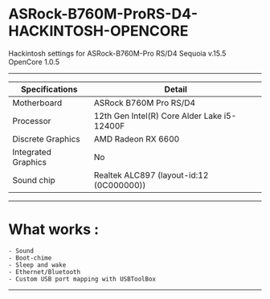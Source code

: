 # ASRock-B760M-ProRS-D4-HACKINTOSH-OPENCORE
Hackintosh settings for ASRock-B760M-Pro RS/D4 Sequoia v.15.5 OpenCore 1.0.5
_________________________________
| Specifications | Detail                                                  |
| ------------------- | ------------------------------------------- |
| Motherboard | ASRock B760M Pro RS/D4 |
| Processor | 12th Gen Intel(R) Core Alder Lake i5-12400F |
| Discrete Graphics | AMD Radeon RX 6600 |
| Integrated Graphics | No |
| Sound chip | Realtek ALC897 (layout-id:12 (0C000000)) |
_________________________________

# What works : 
```
- Sound
- Boot-chime
- Sleep and wake
- Ethernet/Bluetooth
- Custom USB port mapping with USBToolBox
```
_________________________________
